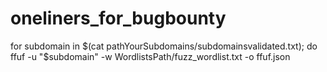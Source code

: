 # oneliners_for_bugbounty

for subdomain in $(cat pathYourSubdomains/subdomainsvalidated.txt); do ffuf -u "$subdomain" -w WordlistsPath/fuzz_wordlist.txt -o ffuf.json

